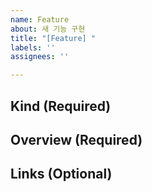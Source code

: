 ```yaml
---
name: Feature
about: 새 기능 구현
title: "[Feature] "
labels: ''
assignees: ''

---
```


## Kind (Required)

## Overview (Required)

## Links (Optional)
